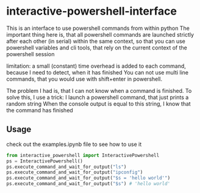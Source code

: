 # interactive-powershell-interface
This is an interface to use powershell commands from within python
The important thing here is, that all powershell commands are launched strictly
after each other (in serial) within the same context, so that you can
use powershell variables and cli tools, that rely on the current context of the powershell session

limitation: a small (constant) time overhead is added to each command, because I need to detect, when it has finished
You can not use multi line commands, that you would use with shift+enter in powershell.

The problem I had is, that I can not know when a command is finished.
To solve this, I use a trick:
I launch a powershell command, that just prints a random string
When the console output is equal to this string, I know that the command has finished

## Usage
check out the examples.ipynb file to see how to use it
```python
from interactive_powershell import InteractivePowershell
ps = InteractivePowershell()
ps.execute_command_and_wait_for_output("ls")
ps.execute_command_and_wait_for_output("ipconfig")
ps.execute_command_and_wait_for_output("$s = 'hello world'")
ps.execute_command_and_wait_for_output("$s") # 'hello world'
```	